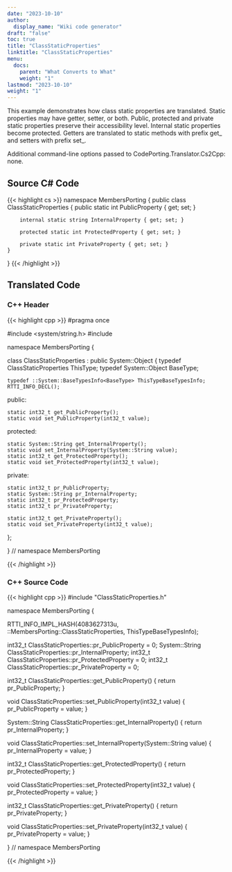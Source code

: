```yaml
---
date: "2023-10-10"
author:
  display_name: "Wiki code generator"
draft: "false"
toc: true
title: "ClassStaticProperties"
linktitle: "ClassStaticProperties"
menu:
  docs:
    parent: "What Converts to What"
    weight: "1"
lastmod: "2023-10-10"
weight: "1"
---
```


This example demonstrates how class static properties are translated. Static properties may have getter, setter, or both. Public, protected and private static properties preserve their accessibility level. Internal static properties become protected. Getters are translated to static methods with prefix get_ and setters with prefix set_.

Additional command-line options passed to CodePorting.Translator.Cs2Cpp: none.

## Source C# Code ##

{{< highlight cs >}}
namespace MembersPorting
{
    public class ClassStaticProperties
    {
        public static int PublicProperty { get; set; }

        internal static string InternalProperty { get; set; }

        protected static int ProtectedProperty { get; set; }

        private static int PrivateProperty { get; set; }
    }
}
{{< /highlight >}}

## Translated Code ##

### C++ Header ###

{{< highlight cpp >}}
#pragma once

#include <system/string.h>
#include <cstdint>

namespace MembersPorting {

class ClassStaticProperties : public System::Object
{
    typedef ClassStaticProperties ThisType;
    typedef System::Object BaseType;
    
    typedef ::System::BaseTypesInfo<BaseType> ThisTypeBaseTypesInfo;
    RTTI_INFO_DECL();
    
public:

    static int32_t get_PublicProperty();
    static void set_PublicProperty(int32_t value);
    
protected:

    static System::String get_InternalProperty();
    static void set_InternalProperty(System::String value);
    static int32_t get_ProtectedProperty();
    static void set_ProtectedProperty(int32_t value);
    
private:

    static int32_t pr_PublicProperty;
    static System::String pr_InternalProperty;
    static int32_t pr_ProtectedProperty;
    static int32_t pr_PrivateProperty;
    
    static int32_t get_PrivateProperty();
    static void set_PrivateProperty(int32_t value);
    
};

} // namespace MembersPorting



{{< /highlight >}}

### C++ Source Code ###

{{< highlight cpp >}}
#include "ClassStaticProperties.h"

namespace MembersPorting {

RTTI_INFO_IMPL_HASH(4083627313u, ::MembersPorting::ClassStaticProperties, ThisTypeBaseTypesInfo);

int32_t ClassStaticProperties::pr_PublicProperty = 0;
System::String ClassStaticProperties::pr_InternalProperty;
int32_t ClassStaticProperties::pr_ProtectedProperty = 0;
int32_t ClassStaticProperties::pr_PrivateProperty = 0;

int32_t ClassStaticProperties::get_PublicProperty()
{
    return pr_PublicProperty;
}

void ClassStaticProperties::set_PublicProperty(int32_t value)
{
    pr_PublicProperty = value;
}

System::String ClassStaticProperties::get_InternalProperty()
{
    return pr_InternalProperty;
}

void ClassStaticProperties::set_InternalProperty(System::String value)
{
    pr_InternalProperty = value;
}

int32_t ClassStaticProperties::get_ProtectedProperty()
{
    return pr_ProtectedProperty;
}

void ClassStaticProperties::set_ProtectedProperty(int32_t value)
{
    pr_ProtectedProperty = value;
}

int32_t ClassStaticProperties::get_PrivateProperty()
{
    return pr_PrivateProperty;
}

void ClassStaticProperties::set_PrivateProperty(int32_t value)
{
    pr_PrivateProperty = value;
}

} // namespace MembersPorting

{{< /highlight >}}
